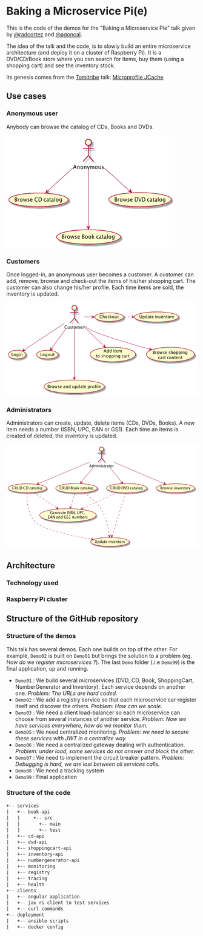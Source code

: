 # Baking a Microservice Pi(e)

This is the code of the demos for the "Baking a Microservice Pie" talk given by [@radcortez](https://twitter.com/radcortez) and [@agoncal](https://twitter.com/agoncal).

The idea of the talk and the code, is to slowly build an entire microservice architecture (and deploy it on a cluster of Raspberry Pi). It is a DVD/CD/Book store where you can search for items, buy them (using a shopping cart) and see the inventory stock.

Its genesis comes from the [Tomitribe](http://www.tomitribe.com/) talk: [Microprofile JCache](https://github.com/tomitribe/microprofile-jcache)

## Use cases

### Anonymous user

Anybody can browse the catalog of CDs, Books and DVDs.

![Anonymous user use-case](usecase-anonym.png)

### Customers

Once logged-in, an anonymous user becomes a customer. A customer can add, remove, browse and check-out the items of his/her shopping cart. The customer can also change his/her profile. Each time items are sold, the inventory is updated.

![Customer use-case](usecase-customer.png)

### Administrators

Administrators can create, update, delete items (CDs, DVDs, Books). A new item needs a number (ISBN, UPC, EAN or GS1). Each time an items is created of deleted, the inventory is updated.

![Administrator use-case](usecase-admin.png)

## Architecture 

### Technology used

### Raspberry Pi cluster

## Structure of the GitHub repository 

### Structure of the demos

This talk has several demos. Each one builds on top of the other. For example, `Demo02` is built on `Demo01` but brings the solution to a problem (eg. _How do we register microservices ?_). The last `Demo` folder (.i.e `Demo99`) is the final application, up and running.

* `Demo01` : We build several microservices (DVD, CD, Book, ShoppingCart, NumberGenerator and Inventory). Each service depends on another one. _Problem: The URLs are hard coded._
* `Demo02` : We add a registry service so that each microservice car register itself and discover the others. _Problem: How can we scale._
* `Demo03` : We need a client load-balancer so each microservice can choose from several instances of another service. _Problem: Now we have services everywhere, how do we monitor them._
* `Demo05` : We need centralized monitoring. _Problem: we need to secure these services with JWT in a centralize way._
* `Demo06` : We need a centralized gateway dealing with authentication. _Problem: under load, some services do not answer and block the other._
* `Demo07` : We need to implement the circuit breaker pattern. _Problem: Debugging is hard, we are lost between all services calls._
* `Demo08` : We need a tracking system
* `Demo99` : Final application

### Structure of the code 

```
+-- services
|   +-- book-api
|   |     +-- src
|   |       +-- main
|   |       +-- test
|   +-- cd-api
|   +-- dvd-api
|   +-- shoppingcart-api
|   +-- inventory-api
|   +-- numbergenerator-api
|   +-- monitoring
|   +-- registry
|   +-- tracing
|   +-- health
+-- clients
|   +-- angular application
|   +-- jax rs client to test services
|   +-- curl commands
+-- deployment
|   +-- ansible scripts
|   +-- docker config
```
